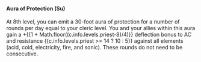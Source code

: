 #### **Aura of Protection** (Su)

At 8th level, you can emit a 30-foot aura of protection for a number of rounds per day equal to your cleric level.
You and your allies within this aura gain a +{{1 + Math.floor((c.info.levels.priest-8)/4)}} deflection bonus to AC and resistance {{c.info.levels.priest >= 14 ? 10 : 5}} against all elements (acid, cold, electricity, fire, and sonic).
These rounds do not need to be consecutive.